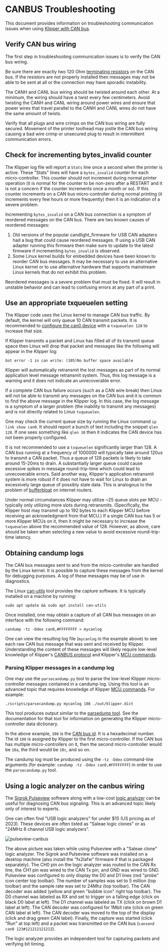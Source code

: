 # CANBUS Troubleshooting

This document provides information on troubleshooting communication
issues when using [Klipper with CAN bus](CANBUS.md).

## Verify CAN bus wiring

The first step in troubleshooting communication issues is to verify
the CAN bus wiring.

Be sure there are exactly two 120 Ohm [terminating
resistors](CANBUS.md#terminating-resistors) on the CAN bus. If the
resistors are not properly installed then messages may not be able to
be sent at all or the connection may have sporadic instability.

The CANH and CANL bus wiring should be twisted around each other. At a
minimum, the wiring should have a twist every few centimeters. Avoid
twisting the CANH and CANL wiring around power wires and ensure that
power wires that travel parallel to the CANH and CANL wires do not
have the same amount of twists.

Verify that all plugs and wire crimps on the CAN bus wiring are fully
secured. Movement of the printer toolhead may jostle the CAN bus
wiring causing a bad wire crimp or unsecured plug to result in
intermittent communication errors.

## Check for incrementing bytes_invalid counter

The Klipper log file will report a `Stats` line once a second when the
printer is active. These "Stats" lines will have a `bytes_invalid`
counter for each micro-controller. This counter should not increment
during normal printer operation (it is normal for the counter to be
non-zero after a RESTART and it is not a concern if the counter
increments once a month or so). If this counter increments on a CAN
bus micro-controller during normal printing (it increments every few
hours or more frequently) then it is an indication of a severe
problem.

Incrementing `bytes_invalid` on a CAN bus connection is a symptom of
reordered messages on the CAN bus. There are two known causes of
reordered messages:
1. Old versions of the popular candlight_firmware for USB CAN adapters
   had a bug that could cause reordered messages. If using a USB CAN
   adapter running this firmware then make sure to update to the
   latest firmware if incrementing `bytes_invalid` is observed.
2. Some Linux kernel builds for embedded devices have been known to
   reorder CAN bus messages. It may be necessary to use an alternative
   Linux kernel or to use alternative hardware that supports
   mainstream Linux kernels that do not exhibit this problem.

Reordered messages is a severe problem that must be fixed. It will
result in unstable behavior and can lead to confusing errors at any
part of a print.

## Use an appropriate txqueuelen setting

The Klipper code uses the Linux kernel to manage CAN bus traffic. By
default, the kernel will only queue 10 CAN transmit packets. It is
recommended to [configure the can0 device](CANBUS.md#host-hardware)
with a `txqueuelen 128` to increase that size.

If Klipper transmits a packet and Linux has filled all of its transmit
queue space then Linux will drop that packet and messages like the
following will appear in the Klipper log:
```
Got error -1 in can write: (105)No buffer space available
```
Klipper will automatically retransmit the lost messages as part of its
normal application level message retransmit system. Thus, this log
message is a warning and it does not indicate an unrecoverable error.

If a complete CAN bus failure occurs (such as a CAN wire break) then
Linux will not be able to transmit any messages on the CAN bus and it
is common to find the above message in the Klipper log. In this case,
the log message is a symptom of a larger problem (the inability to
transmit any messages) and is not directly related to Linux
`txqueuelen`.

One may check the current queue size by running the Linux command `ip
link show can0`. It should report a bunch of text including the
snippet `qlen 128`. If one sees something like `qlen 10` then it
indicates the CAN device has not been properly configured.

It is not recommended to use a `txqueuelen` significantly larger
than 128. A CAN bus running at a frequency of 1000000 will typically
take around 120us to transmit a CAN packet. Thus a queue of 128
packets is likely to take around 15-20ms to drain. A substantially
larger queue could cause excessive spikes in message round-trip-time
which could lead to unrecoverable errors. Said another way, Klipper's
application retransmit system is more robust if it does not have to
wait for Linux to drain an excessively large queue of possibly stale
data. This is analogous to the problem of
[bufferbloat](https://en.wikipedia.org/wiki/Bufferbloat) on internet
routers.

Under normal circumstances Klipper may utilize ~25 queue slots per
MCU - typically only utilizing more slots during retransmits.
(Specifically, the Klipper host may transmit up to 192 bytes to each
Klipper MCU before receiving an acknowledgment from that MCU.) If a
single CAN bus has 5 or more Klipper MCUs on it, then it might be
necessary to increase the `txqueuelen` above the recommended value
of 128. However, as above, care should be taken when selecting a new
value to avoid excessive round-trip-time latency.

## Obtaining candump logs

The CAN bus messages sent to and from the micro-controller are handled
by the Linux kernel. It is possible to capture these messages from the
kernel for debugging purposes. A log of these messages may be of use
in diagnostics.

The Linux [can-utils](https://github.com/linux-can/can-utils) tool
provides the capture software. It is typically installed on a machine
by running:
```
sudo apt update && sudo apt install can-utils
```

Once installed, one may obtain a capture of all CAN bus messages on an
interface with the following command:
```
candump -tz -Ddex can0,#FFFFFFFF > mycanlog
```

One can view the resulting log file (`mycanlog` in the example above)
to see each raw CAN bus message that was sent and received by Klipper.
Understanding the content of these messages will likely require
low-level knowledge of Klipper's [CANBUS protocol](CANBUS_protocol.md)
and Klipper's [MCU commands](MCU_Commands.md).

### Parsing Klipper messages in a candump log

One may use the `parsecandump.py` tool to parse the low-level Klipper
micro-controller messages contained in a candump log. Using this tool
is an advanced topic that requires knowledge of Klipper
[MCU commands](MCU_Commands.md). For example:
```
./scripts/parsecandump.py mycanlog 108 ./out/klipper.dict
```

This tool produces output similar to the [parsedump
tool](Debugging.md#translating-gcode-files-to-micro-controller-commands). See
the documentation for that tool for information on generating the
Klipper micro-controller data dictionary.

In the above example, `108` is the [CAN bus
id](CANBUS_protocol.md#micro-controller-id-assignment). It is a
hexadecimal number. The id `108` is assigned by Klipper to the first
micro-controller. If the CAN bus has multiple micro-controllers on it,
then the second micro-controller would be `10a`, the third would be
`10c`, and so on.

The candump log must be produced using the `-tz -Ddex` command-line
arguments (for example: `candump -tz -Ddex can0,#FFFFFFFF`) in order
to use the `parsecandump.py` tool.

## Using a logic analyzer on the canbus wiring

The [Sigrok Pulseview](https://sigrok.org/wiki/PulseView) software
along with a low-cost
[logic analyzer](https://en.wikipedia.org/wiki/Logic_analyzer) can be
useful for diagnosing CAN bus signaling. This is an advanced topic
likely only of interest to experts.

One can often find "USB logic analyzers" for under $15 (US pricing as
of 2023). These devices are often listed as "Saleae logic clones" or
as "24MHz 8 channel USB logic analyzers".

![pulseview-canbus](img/pulseview-canbus.png)

The above picture was taken while using Pulseview with a "Saleae
clone" logic analyzer. The Sigrok and Pulseview software was installed
on a desktop machine (also install the "fx2lafw" firmware if that is
packaged separately). The CH0 pin on the logic analyzer was routed to
the CAN Rx line, the CH1 pin was wired to the CAN Tx pin, and GND was
wired to GND. Pulseview was configured to only display the D0 and D1
lines (red "probe" icon center top toolbar). The number of samples was
set to 5 million (top toolbar) and the sample rate was set to 24Mhz
(top toolbar). The CAN decoder was added (yellow and green "bubble
icon" right top toolbar). The D0 channel was labeled as RX and set to
trigger on a falling edge (click on black D0 label at left). The D1
channel was labeled as TX (click on brown D1 label at left). The CAN
decoder was configured for 1Mbit rate (click on green CAN label at
left). The CAN decoder was moved to the top of the display (click and
drag green CAN label). Finally, the capture was started (click "Run"
at top left) and a packet was transmitted on the CAN bus (`cansend
can0 123#121212121212`).

The logic analyzer provides an independent tool for capturing packets
and verifying bit timing.

